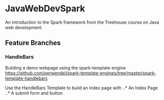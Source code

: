 # JavaWebDevSpark
An introduction to the Spark framework from the Treehouse course on Java web development.

## Feature Branches

### HandleBars

Building a demo webpage using the spark-template-engine https://github.com/perwendel/spark-template-engines/tree/master/spark-template-handlebars

Use the HandleBars Template to build an index page with
..* An Index Page
..* A submit form and button
